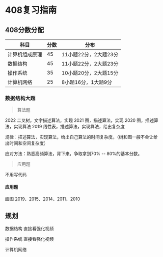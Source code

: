 # 408复习指南

## 408分数分配

| 科目           | 分数 | 分布                  |
| -------------- | ---- | --------------------- |
| 计算机组成原理 | 45   | 11小题22分，2大题23分 |
| 数据结构       | 45   | 11小题22分，2大题23分 |
| 操作系统       | 35   | 10小题20分，2大题15分 |
| 计算机网络     | 25   | 8小题16分，1大题9分   |

### 数据结构大题

> 算法题 

2022 二叉树，文字描述算法，实现
2021  图，描述算法，实现
2020  图，描述算法，实现算法
2019 线性表，描述算法，实现算法，给出复杂度

规律：描述算法，实现算法，给出自己算法的时间复杂度。（树和图一般不会让给出时间和空间复杂度）

应对方法：熟悉高频算法，背下来，争取拿到70% -- 80%的基本分数。

> 应用题

不用写代码

#### 应用题

画图 2019、2015、2014、2011、2010




## 规划

数据结构 直接看强化视频

操作系统 直接看强化视频

计算机网络
